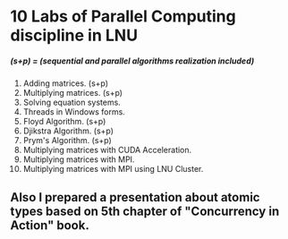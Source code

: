 # 10 Labs of Parallel Computing discipline in LNU
##### (s+p) = (sequential and parallel algorithms realization included)
1. Adding matrices. (s+p)
2. Multiplying matrices. (s+p)
3. Solving equation systems.
4. Threads in Windows forms. 
5. Floyd Algorithm. (s+p)
6. Djikstra Algorithm. (s+p)
7. Prym's Algorithm. (s+p)
8. Multiplying matrices with CUDA Acceleration.
9. Multiplying matrices with MPI.
10. Multiplying matrices with MPI using LNU Cluster.

## Also I prepared a presentation about atomic types based on 5th chapter of "Concurrency in Action" book.
